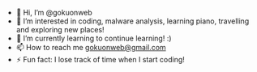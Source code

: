 - 👋 Hi, I’m @gokuonweb
- 👀 I’m interested in coding, malware analysis, learning piano, travelling and exploring new places!
- 🌱 I’m currently learning to continue learning! :)
- 📫 How to reach me gokuonweb@gmail.com
- ⚡ Fun fact: I lose track of time when I start coding!
